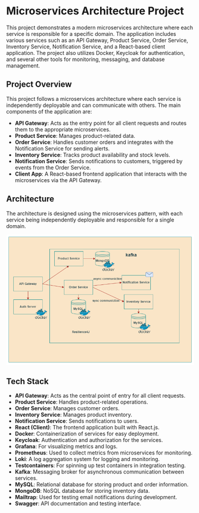 # Microservices Architecture Project

This project demonstrates a modern microservices architecture where each service is responsible for a specific domain. The application includes various services such as an API Gateway, Product Service, Order Service, Inventory Service, Notification Service, and a React-based client application. The project also utilizes Docker, Keycloak for authentication, and several other tools for monitoring, messaging, and database management.

## Project Overview

This project follows a microservices architecture where each service is independently deployable and can communicate with others. The main components of the application are:

- **API Gateway**: Acts as the entry point for all client requests and routes them to the appropriate microservices.
- **Product Service**: Manages product-related data.
- **Order Service**: Handles customer orders and integrates with the Notification Service for sending alerts.
- **Inventory Service**: Tracks product availability and stock levels.
- **Notification Service**: Sends notifications to customers, triggered by events from the Order Service.
- **Client App**: A React-based frontend application that interacts with the microservices via the API Gateway.

## Architecture

The architecture is designed using the microservices pattern, with each service being independently deployable and responsible for a single domain.

![Architecture Diagram](Architecture.png)  <!-- Replace with your architecture diagram link -->

## Tech Stack

- **API Gateway**: Acts as the central point of entry for all client requests.
- **Product Service**: Handles product-related operations.
- **Order Service**: Manages customer orders.
- **Inventory Service**: Manages product inventory.
- **Notification Service**: Sends notifications to users.
- **React (Client)**: The frontend application built with React.js.
- **Docker**: Containerization of services for easy deployment.
- **Keycloak**: Authentication and authorization for the services.
- **Grafana**: For visualizing metrics and logs.
- **Prometheus**: Used to collect metrics from microservices for monitoring.
- **Loki**: A log aggregation system for logging and monitoring.
- **Testcontainers**: For spinning up test containers in integration testing.
- **Kafka**: Messaging broker for asynchronous communication between services.
- **MySQL**: Relational database for storing product and order information.
- **MongoDB**: NoSQL database for storing inventory data.
- **Mailtrap**: Used for testing email notifications during development.
- **Swagger**: API documentation and testing interface.


